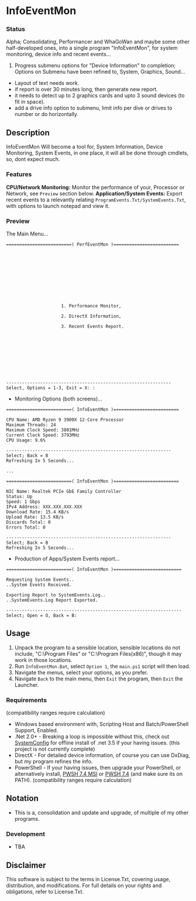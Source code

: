 # InfoEventMon

### Status
Alpha; Consolidating, Performancer and WhaGoWan and maybe some other half-developed ones, into a single program "InfoEventMon", for system monitoring, device info and recent events...
1. Progress submenu options for "Device Information" to completion; Options on Submenu have been refined to, System, Graphics, Sound... 
- Layout of text needs work.
- if report is over 30 minutes long, then generate new report.
- it needs to detect up to 2 graphics cards and upto 3 sound devices (to fit in space). 
- add a drive info option to submenu, limit info per dive or drives to number or do horizontally.

## Description
InfoEventMon Will become a tool for, System Information, Device Monitoring, System Events, in one place, it will all be done through cmdlets, so, dont expect much.

### Features
**CPU/Network Monitoring:** Monitor the performance of your, Processor or Network, see `Preview` section below.
**Application/System Events:** Export recent events to a relevantly relating `ProgramEvents.Txt/SystemEvents.Txt`, with options to launch notepad and view it.  

### Preview
The Main Menu...
```
=========================( PerfEventMon )=========================











                     1. Performance Monitor,

                     2. DirectX Information,

                     3. Recent Events Report.










---------------------------------------------------------------
Select, Options = 1-3, Exit = X: :

```
- Monitoring Options (both screens)...
```
=========================( InfoEventMon )=========================

CPU Name: AMD Ryzen 9 3900X 12-Core Processor
Maximum Threads: 24
Maximum Clock Speed: 3801MHz
Current Clock Speed: 3793MHz
CPU Usage: 9.6%

---------------------------------------------------------------
Select; Back = B
Refreshing In 5 Seconds...

...

=========================( InfoEventMon )=========================

NIC Name: Realtek PCIe GbE Family Controller
Status: Up
Speed: 1 Gbps
IPv4 Address: XXX.XXX.XXX.XXX
Download Rate: 15.4 KB/s
Upload Rate: 13.5 KB/s
Discards Total: 0
Errors Total: 0

---------------------------------------------------------------
Select; Back = B
Refreshing In 5 Seconds...

```
- Production of Apps/System Events report...
```
=========================( InfoEventMon )==========================

Requesting System Events..
..System Events Received.

Exporting Report to SystemEvents.Log..
..SystemEvents.Log Report Exported.

-------------------------------------------------------------------
Select; Open = O, Back = B:

```


## Usage
1. Unpack the program to a sensible location, sensible locations do not include, "C:\Program Files" or "C:\Program Files(x86)", though it may work in those locations.
2. Run `InfoEventMon.Bat`, select `Option 1`, the `main.ps1` script will then load.
3. Navigate the menus, select your options, as you prefer. 
4. Navigate `Back` to the main menu, then `Exit` the program, then `Exit` the Launcher.

### Requirements
(compatibility ranges require calculation)
- Windows based environment with, Scripting Host and Batch/PowerShell Support, Enabled.
- .Net 2.0+ - Breaking a loop is impossible without this, check out [SystemConfig](https://github.com/wiseman-timelord/SystemConfig) for offline install of .net 3.5 if your having issues. (this project is not currently complete)
- DirectX - For detailed device information, of course you can use DxDiag, but my program refines the info.
- PowerShell - If your having issues, then upgrade your PowerShell, or alternatively install, [PWSH 7.4 MSI](https://github.com/PowerShell/PowerShell/releases/download/v7.4.0/PowerShell-7.4.0-win-x64.msi) or [PWSH 7.4](https://github.com/PowerShell/PowerShell/releases/tag/v7.4.0) (and make sure its on PATH). (compatibility ranges require calculation) 

## Notation
- This is a, consolidation and update and upgrade, of multiple of my other programs.

### Development
- TBA

## Disclaimer
This software is subject to the terms in License.Txt, covering usage, distribution, and modifications. For full details on your rights and obligations, refer to License.Txt.
